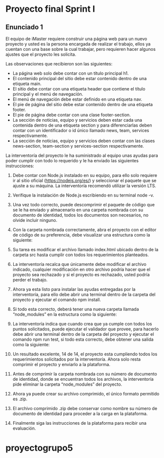 # Proyecto final Sprint I

## Enunciado 1

El equipo de iMaster requiere construir una página web para un nuevo proyecto y usted es la persona encargada de realizar el trabajo, ellos ya cuentan con una base sobre la cual trabajar, pero requieren hacer algunos ajustes que el proyecto les solicita.

Las observaciones que recibieron son las siguientes:

-	La página web solo debe contar con un título principal h1.
-	El contenido principal del sitio debe estar contenido dentro de una etiqueta main.
-	El sitio debe contar con una etiqueta header que contiene el título principal y el menú de navegación.
-	El menú de navegación debe estar definido en una etiqueta nav.
-	El pie de página del sitio debe estar contenido dentro de una etiqueta footer.
-	El pie de página debe contar con una clase footer-section.
-	La sección de noticias, equipo y servicios deben estar cada una contenida dentro de una etiqueta section y para diferenciarlas deben contar con un identificador o id único llamado news, team, services respectivamente.
-	La sección de noticias, equipo y servicios deben contar con las clases news-section, team-section y services-section respectivamente. 


La interventoría del proyecto le ha suministrado al equipo unas ayudas para poder cumplir con todo lo requerido y le ha enviado las siguientes instrucciones:

1.	Debe contar con Node.js instalado en su equipo, para ello solo requiere ir al sitio oficial (https://nodejs.org/es/) y seleccionar el paquete que se ajuste a su máquina. La interventoría recomendó utilizar la versión LTS.
2.	Verifique la instalación de Node.js escribiendo en su terminal node -v.
3.	Una vez todo correcto, puede descomprimir el paquete de código que se le ha enviado y almacenarlo en una carpeta nombrada con su documento de identidad, todos los documentos son necesarios, no olvide incluir ninguno.
4.	Con la carpeta nombrada correctamente, abra el proyecto con el editor de código de su preferencia, debe visualizar una estructura como la siguiente:
 

5.	Su tarea es modificar el archivo llamado index.html ubicado dentro de la carpeta src hasta cumplir con todos los requerimientos planteados.
6.	La interventoría recalca que únicamente debe modificar el archivo indicado, cualquier modificación en otro archivo podría hacer que el proyecto sea rechazado y si el proyecto es rechazado, usted podría perder el trabajo.
7.	Ahora ya esta listo para instalar las ayudas entregadas por la interventoría, para ello debe abrir una terminal dentro de la carpeta del proyecto y ejecutar el comando npm install.
8.	Si todo esta correcto, deberá tener una nueva carpeta llamada “node_modules” en la estructura como la siguiente:

 

9.	La interventoría indica que cuando crea que ya cumple con todos los puntos solicitados, puede ejecutar el validador que provee, para hacerlo debe abrir una terminal dentro de la carpeta del proyecto y ejecutar el comando npm run test, si todo esta correcto, debe obtener una salida como la siguiente:
 

10.	Un resultado excelente, 14 de 14, el proyecto esta cumpliendo todos los requerimientos solicitados por la interventoría. Ahora solo resta comprimir el proyecto y enviarlo a la plataforma.
11.	Antes de comprimir la carpeta nombrada con su número de documento de identidad, donde se encuentran todos los archivos, la interventoría pide eliminar la carpeta “node_modules” del proyecto.
12.	Ahora ya puede crear su archivo comprimido, el único formato permitido es .zip.
13.	El archivo comprimido .zip debe conservar como nombre su número de documento de identidad para proceder a la carga en la plataforma.
14.	Finalmente siga las instrucciones de la plataforma para recibir una evaluación.


# proyectogrupo5
